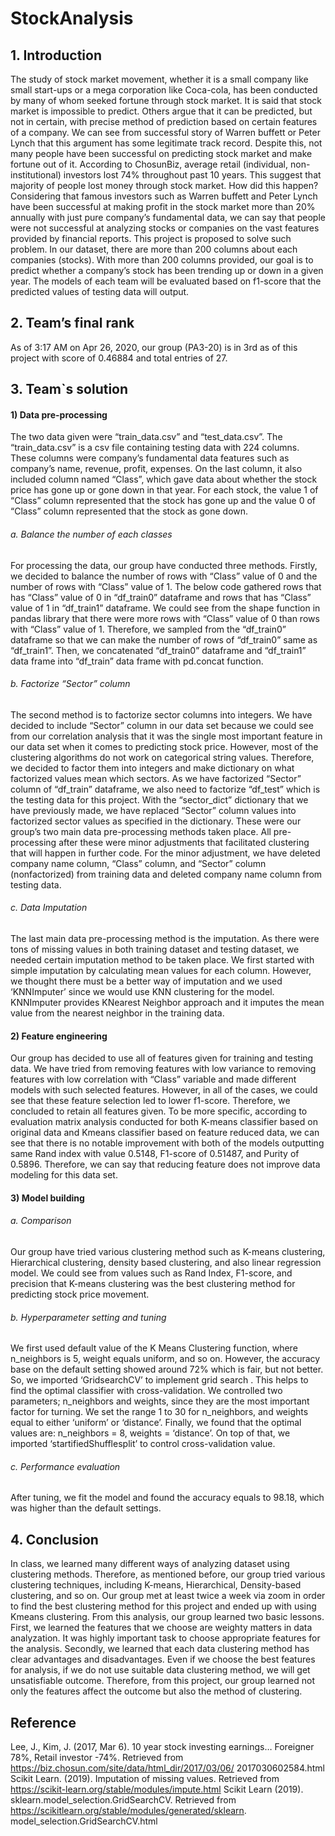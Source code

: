 # StockAnalysis

## 1. Introduction
The study of stock market movement, whether it is a small company like
small start-ups or a mega corporation like Coca-cola, has been conducted by
many of whom seeked fortune through stock market. It is said that stock market
is impossible to predict. Others argue that it can be predicted, but not in certain,
with precise method of prediction based on certain features of a company. We
can see from successful story of Warren buffett or Peter Lynch that this
argument has some legitimate track record.
Despite this, not many people have been successful on predicting stock
market and make fortune out of it. According to ChosunBiz, average retail
(individual, non-institutional) investors lost 74% throughout past 10 years. This
suggest that majority of people lost money through stock market. How did this
happen? Considering that famous investors such as Warren buffett and Peter
Lynch have been successful at making profit in the stock market more than 20%
annually with just pure company’s fundamental data, we can say that people
were not successful at analyzing stocks or companies on the vast features
provided by financial reports.
This project is proposed to solve such problem. In our dataset, there are
more than 200 columns about each companies (stocks). With more than 200
columns provided, our goal is to predict whether a company’s stock has been
trending up or down in a given year. The models of each team will be evaluated
based on f1-score that the predicted values of testing data will output.
## 2. Team’s final rank
As of 3:17 AM on Apr 26, 2020, our group (PA3-20) is in 3rd as of this project
with score of 0.46884 and total entries of 27.
## 3. Team`s solution
#### 1) Data pre-processing
The two data given were “train_data.csv” and “test_data.csv”. The
“train_data.csv” is a csv file containing testing data with 224 columns. These
columns were company’s fundamental data features such as company’s name,
revenue, profit, expenses. On the last column, it also included column named
“Class”, which gave data about whether the stock price has gone up or gone
down in that year. For each stock, the value 1 of “Class” column represented
that the stock has gone up and the value 0 of “Class” column represented that
the stock as gone down.
###### a. Balance the number of each classes
For processing the data, our group have conducted three methods.
Firstly, we decided to balance the number of rows with “Class” value of 0 and
the number of rows with “Class” value of 1. The below code gathered rows
that has “Class” value of 0 in “df_train0” dataframe and rows that has “Class”
value of 1 in “df_train1” dataframe. We could see from the shape function in
pandas library that there were more rows with “Class” value of 0 than rows
with “Class” value of 1. Therefore, we sampled from the “df_train0” dataframe
so that we can make the number of rows of “df_train0” same as “df_train1”.
Then, we concatenated “df_train0” dataframe and “df_train1” data frame into
“df_train” data frame with pd.concat function.
 
###### b. Factorize “Sector” column
The second method is to factorize sector columns into integers. We have
decided to include “Sector” column in our data set because we could see from
our correlation analysis that it was the single most important feature in our
data set when it comes to predicting stock price. However, most of the
clustering algorithms do not work on categorical string values. Therefore, we
decided to factor them into integers and make dictionary on what factorized
values mean which sectors. As we have factorized “Sector” column of “df_train”
dataframe, we also need to factorize “df_test” which is the testing data for this
project. With the “sector_dict” dictionary that we have previously made, we
have replaced “Sector” column values into factorized sector values as specified
in the dictionary.
These were our group’s two main data pre-processing methods taken
place. All pre-processing after these were minor adjustments that facilitated
clustering that will happen in further code. For the minor adjustment, we have
deleted company name column, “Class” column, and “Sector” column (nonfactorized) from training data and deleted company name column from testing
data.
###### c. Data Imputation
The last main data pre-processing method is the imputation. As there
were tons of missing values in both training dataset and testing dataset, we
needed certain imputation method to be taken place. We first started with 
simple imputation by calculating mean values for each column. However, we
thought there must be a better way of imputation and we used ‘KNNImputer’
since we would use KNN clustering for the model. KNNImputer provides KNearest Neighbor approach and it imputes the mean value from the nearest
neighbor in the training data.
#### 2) Feature engineering
Our group has decided to use all of features given for training and testing
data. We have tried from removing features with low variance to removing
features with low correlation with “Class” variable and made different models
with such selected features. However, in all of the cases, we could see that
these feature selection led to lower f1-score. Therefore, we concluded to
retain all features given. To be more specific, according to evaluation matrix
analysis conducted for both K-means classifier based on original data and Kmeans classifier based on feature reduced data, we can see that there is no
notable improvement with both of the models outputting same Rand index with
value 0.5148, F1-score of 0.51487, and Purity of 0.5896. Therefore, we can
say that reducing feature does not improve data modeling for this data set.
#### 3) Model building
###### a. Comparison
 Our group have tried various clustering method such as K-means
clustering, Hierarchical clustering, density based clustering, and also linear
regression model. We could see from values such as Rand Index, F1-score,
and precision that K-means clustering was the best clustering method for
predicting stock price movement.
###### b. Hyperparameter setting and tuning
We first used default value of the K Means Clustering function, where
n_neighbors is 5, weight equals uniform, and so on. However, the accuracy
base on the default setting showed around 72% which is fair, but not better. So,
we imported ‘GridsearchCV’ to implement grid search . This helps to find the
optimal classifier with cross-validation.
We controlled two parameters; n_neighbors and weights, since they are
the most important factor for turning. We set the range 1 to 30 for n_neighbors,
and weights equal to either ‘uniform’ or ‘distance’. Finally, we found that the
optimal values are: n_neighbors = 8, weights = ‘distance’. On top of that, we
imported ‘startifiedShufflesplit’ to control cross-validation value.
###### c. Performance evaluation
 After tuning, we fit the model and found the accuracy equals to 98.18,
which was higher than the default settings. 
## 4. Conclusion
In class, we learned many different ways of analyzing dataset using
clustering methods. Therefore, as mentioned before, our group tried various
clustering techniques, including K-means, Hierarchical, Density-based
clustering, and so on. Our group met at least twice a week via zoom in order to
find the best clustering method for this project and ended up with using Kmeans clustering. From this analysis, our group learned two basic lessons. First,
we learned the features that we choose are weighty matters in data analyzation.
It was highly important task to choose appropriate features for the analysis.
Secondly, we learned that each data clustering method has clear advantages
and disadvantages. Even if we choose the best features for analysis, if we do
not use suitable data clustering method, we will get unsatisfiable outcome.
Therefore, from this project, our group learned not only the features affect the
outcome but also the method of clustering. 
## Reference
Lee, J., Kim, J. (2017, Mar 6). 10 year stock investing earnings… Foreigner
78%, Retail investor -74%.
Retrieved from https://biz.chosun.com/site/data/html_dir/2017/03/06/
2017030602584.html
Scikit Learn. (2019). Imputation of missing values.
Retrieved from https://scikit-learn.org/stable/modules/impute.html
Scikit Learn (2019). sklearn.model_selection.GridSearchCV.
Retrieved from https://scikitlearn.org/stable/modules/generated/sklearn.
model_selection.GridSearchCV.html
